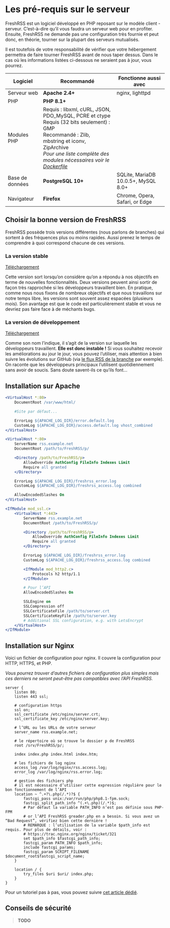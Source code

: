 # Les pré-requis sur le serveur

FreshRSS est un logiciel développé en PHP reposant sur le modèle client - serveur. C’est-à-dire qu’il vous faudra un serveur web pour en profiter. Ensuite, FreshRSS ne demande pas une configuration très fournie et peut donc, en théorie, tourner sur la plupart des serveurs mutualisés.

Il est toutefois de votre responsabilité de vérifier que votre hébergement permettra de faire tourner FreshRSS avant de nous taper dessus. Dans le cas où les informations listées ci-dessous ne seraient pas à jour, vous pourrez.

| Logiciel         | Recommandé                                                                                                     | Fonctionne aussi avec          |
| --------         | -----------                                                                                                    | ---------------------          |
| Serveur web      | **Apache 2.4+**                                                                                                | nginx, lighttpd                |
| PHP              | **PHP 8.1+**                                                                                                   |                                |
| Modules PHP      | Requis : libxml, cURL, JSON, PDO_MySQL, PCRE et ctype<br />Requis (32 bits seulement) : GMP<br />Recommandé : Zlib, mbstring et iconv, ZipArchive<br />*Pour une liste complète des modules nécessaires voir le [Dockerfile](https://github.com/FreshRSS/FreshRSS/blob/edge/Docker/Dockerfile-Alpine#L7-L9)* |                                |
| Base de données  | **PostgreSQL 10+** | SQLite, MariaDB 10.0.5+, MySQL 8.0+ |
| Navigateur       | **Firefox**                                                                                                    | Chrome, Opera, Safari, or Edge   |

## Choisir la bonne version de FreshRSS

FreshRSS possède trois versions différentes (nous parlons de branches) qui sortent à des fréquences plus ou moins rapides. Aussi prenez le temps de comprendre à quoi correspond chacune de ces versions.

### La version stable

[Téléchargement](https://github.com/FreshRSS/FreshRSS/archive/latest.zip)

Cette version sort lorsqu’on considère qu’on a répondu à nos objectifs en terme de nouvelles fonctionnalités. Deux versions peuvent ainsi sortir de façon très rapprochée si les développeurs travaillent bien. En pratique, comme nous nous fixons de nombreux objectifs et que nous travaillons sur notre temps libre, les versions sont souvent assez espacées (plusieurs mois). Son avantage est que le code est particulièrement stable et vous ne devriez pas faire face à de méchants bugs.

### La version de développement

[Téléchargement](https://github.com/FreshRSS/FreshRSS/archive/edge.zip)

Comme son nom l’indique, il s’agit de la version sur laquelle les développeurs travaillent. **Elle est donc instable !** Si vous souhaitez recevoir les améliorations au jour le jour, vous pouvez l’utiliser, mais attention à bien suivre les évolutions sur GitHub (via [le flux RSS de la branche](https://github.com/FreshRSS/FreshRSS/commits/edge.atom) par exemple). On raconte que les développeurs principaux l’utilisent quotidiennement sans avoir de soucis. Sans doute savent-ils ce qu’ils font…

## Installation sur Apache

```apache
<VirtualHost *:80>
	DocumentRoot /var/www/html/

	#Site par défaut...

	ErrorLog ${APACHE_LOG_DIR}/error.default.log
	CustomLog ${APACHE_LOG_DIR}/access.default.log vhost_combined
</VirtualHost>

<VirtualHost *:80>
	ServerName rss.example.net
	DocumentRoot /path/to/FreshRSS/p/

	<Directory /path/to/FreshRSS/p>
		AllowOverride AuthConfig FileInfo Indexes Limit
		Require all granted
	</Directory>

	ErrorLog ${APACHE_LOG_DIR}/freshrss_error.log
	CustomLog ${APACHE_LOG_DIR}/freshrss_access.log combined

	AllowEncodedSlashes On
</VirtualHost>

<IfModule mod_ssl.c>
	<VirtualHost *:443>
		ServerName rss.example.net
		DocumentRoot /path/to/FreshRSS/p/

		<Directory /path/to/FreshRSS/p>
			AllowOverride AuthConfig FileInfo Indexes Limit
			Require all granted
		</Directory>

		ErrorLog ${APACHE_LOG_DIR}/freshrss_error.log
		CustomLog ${APACHE_LOG_DIR}/freshrss_access.log combined

		<IfModule mod_http2.c>
			Protocols h2 http/1.1
		</IfModule>

		# Pour l’API
		AllowEncodedSlashes On

		SSLEngine on
		SSLCompression off
		SSLCertificateFile /path/to/server.crt
		SSLCertificateKeyFile /path/to/server.key
		# Additional SSL configuration, e.g. with LetsEncrypt
	</VirtualHost>
</IfModule>
```

## Installation sur Nginx

Voici un fichier de configuration pour nginx. Il couvre la configuration pour HTTP, HTTPS, et PHP.

*Vous pourrez trouver d’autres fichiers de configuration plus simples mais ces derniers ne seront peut-être pas compatibles avec l’API FreshRSS.*

```nginx
server {
	listen 80;
	listen 443 ssl;

	# configuration https
	ssl on;
	ssl_certificate /etc/nginx/server.crt;
	ssl_certificate_key /etc/nginx/server.key;

	# l’URL ou les URLs de votre serveur
	server_name rss.example.net;

	# le répertoire où se trouve le dossier p de FreshRSS
	root /srv/FreshRSS/p/;

	index index.php index.html index.htm;

	# les fichiers de log nginx
	access_log /var/log/nginx/rss.access.log;
	error_log /var/log/nginx/rss.error.log;

	# gestion des fichiers php
	# il est nécessaire d’utiliser cette expression régulière pour le bon fonctionnement de l’API
	location ~ ^.+?\.php(/.*)?$ {
		fastcgi_pass unix:/var/run/php/php8.1-fpm.sock;
		fastcgi_split_path_info ^(.+\.php)(/.*)$;
		# Par défaut la variable PATH_INFO n’est pas définie sous PHP-FPM
		# or l’API FreshRSS greader.php en a besoin. Si vous avez un “Bad Request”, vérifiez bien cette dernière !
		# REMARQUE : l’utilisation de la variable $path_info est requis. Pour plus de détails, voir :
		# https://trac.nginx.org/nginx/ticket/321
		set $path_info $fastcgi_path_info;
		fastcgi_param PATH_INFO $path_info;
		include fastcgi_params;
		fastcgi_param SCRIPT_FILENAME $document_root$fastcgi_script_name;
	}

	location / {
		try_files $uri $uri/ index.php;
	}
}
```

Pour un tutoriel pas à pas, vous pouvez suivre [cet article dédié](http://www.pihomeserver.fr/2013/05/08/raspberry-pi-home-server-installer-un-agregateur-de-flux-rss-pour-remplacer-google-reader/).

## Conseils de sécurité

> **TODO**
